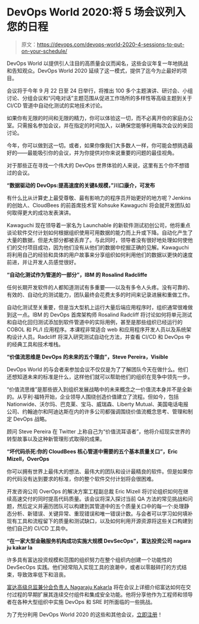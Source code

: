 # DevOps World 2020:将 5 场会议列入您的日程

> 原文：<https://devops.com/devops-world-2020-4-sessions-to-put-on-your-schedule/>

DevOps World 以提供引人注目的高质量会议而闻名，这些会议年复一年地挑战和告知观众。DevOps World 2020 延续了这一模式，提供了迄今为止最好的项目。

会议将于今年 9 月 22 日至 24 日举行，将推出 100 多个主题演讲、研讨会、小组讨论、分组会议和“闪电对话”主题范围从促进工作场所的多样性等高级主题到关于 CI/CD 管道中自动化测试的实地技术讨论。

如果你有无限的时间和无限的精力，你可以体验这一切，而不必离开你的家庭办公室。只需报名参加会议，并在指定的时间加入，以确保您能够利用每次会议的来回讨论。

今年，你可以做到这一切。或者，如果你像我们大多数人一样，你可能会想挑选最好的——最能吸引你的会议，并为你提供对你来说重要的问题的最佳视角。

对于那些正在寻找一个伟大的 DevOps 世界体验的人来说，这里有五个你不想错过的会议。

**“数据驱动的 DevOps:提高速度的关键&规模，”川口康介，可发布**

有什么比从计算史上最受尊敬、最有影响力的程序员开始更好的地方呢？Jenkins 的创始人、CloudBees 的前首席技术官 Kohsuke Kawaguchi 将会就开发团队如何取得更大的成功发表演讲。

Kawaguchi 现在领导着一家名为 Launchable 的新软件测试初创公司，他将重点谈论软件交付计划如何根据组织使用可用数据的能力而上升或下降。自动化产生了大量的数据，但是大部分都被丢弃了。与此同时，领导者没有很好地处理如何使他们的交付项目成功，因为他们没有从他们的数据中挖掘正确的见解。Kawaguchi 将利用自己的经验和具体的用户故事来分享组织如何利用他们的数据以更快的速度前进，并让开发人员感觉很好。

**“自动化测试作为管道的一部分”，IBM 的 Rosalind Radcliffe**

任何长期开发软件的人都知道测试有多重要——以及有多令人头疼。没有可靠的、有效的、自动化的测试能力，团队最终会花费太多的时间来记录进展和重做工作。

自动化测试至关重要，但是当大型机上运行大量后端应用程序时，组织通常很难做到这一点。IBM 的 DevOps 首席架构师 Rosalind Radcliff 将讨论如何将单元测试和自动化回归测试添加到软件管道中的实际用例，甚至是那些组织已经运行的 COBOL 和 PL/I 应用程序。本课程非常适合 web 和应用程序开发人员以及系统架构设计人员。Radcliff 将深入研究测试自动化方法，并查看 CI/CD 和 DevOps 中的经典工具和技术堆栈。

**“价值流思维是 DevOps 的未来的五个理由”，Steve Pereira，Visible**

DevOps World 的与会者来参加会议不仅仅是为了了解团队今天在做什么。他们还想知道未来的标准是什么，这样他们就可以帮助他们的组织在竞争中领先一步。

“价值流思维”是那些嵌入到组织发展战略中的未来概念之一价值流本身并不是全新的。从亨利·福特开始，企业领导人围绕创造价值建立了流程。但如今，包括 Nationwide、沃尔玛、巴克莱、宝马、威瑞森、Liberty Mutual、美国电话电报公司、约翰迪尔和阿迪达斯在内的许多公司都强调围绕价值流概念思考、管理和制定 DevOps 战略。

顾问 Steve Pereira 在 Twitter 上称自己为“价值流耳语者”，他将介绍现实世界的转型故事以及这种新管理形式取得的成果。

**“坏代码杀死:你的 CloudBees 核心管道中需要的五个基本质量关口”，Eric Mizell，OverOps**

你可以拥有世界上最伟大的想法、最伟大的团队和设计最精良的软件。但是如果你的代码没有达到要求的标准，你的整个软件交付计划将会很困难。

开发咨询公司 OverOps 的解决方案工程副总裁 Eric Mizell 将讨论组织如何在继续高速交付的同时提高代码质量。该会议将深入探讨当前 QA 方法的常见挑战和问题，然后定义并遍历团队可以构建到其管道中的五个质量关口中的每一个:处理静态分析、新错误、关键异常、重现错误和唯一错误计数。与会者可以学习如何填补现有工具和流程留下的质量和测试缺口，以及如何利用开源资源将这些关口构建到他们自己的 CI/CD 工具中。

**“在一家大型金融服务机构成功实施大规模 DevSecOps”，富达投资公司 nagara ju kakar la**

许多具有富达投资规模和范围的组织努力在整个组织内创建一个功能性的 DevSecOps 实践。他们经常陷入实现工具的浪潮中，或者以零敲碎打的方式结束，导致效率低下和沮丧。

[富达高级总监兼分会负责人 Nagaraju Kakarla](https://in.linkedin.com/in/nagaraju-kakarla-mca-pmp) 将在会议上详细介绍富达如何在交付过程的早期扩展其连续交付组件和集成安全功能。他将分享他作为工程师和领导者在各种大型组织中实施 DevOps 和 SRE 时所面临的一些挑战。

为了充分利用 DevOps World 2020 的这些和其他会议，[立即注册](https://www.cloudbees.com/devops-world/register?utm_source=devops.com&utm_medium=email&utm_campaign=dw2020)！